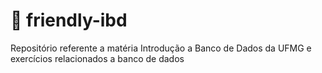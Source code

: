 # 🌌 friendly-ibd
Repositório referente a matéria Introdução a Banco de Dados da UFMG e exercícios relacionados a banco de dados
